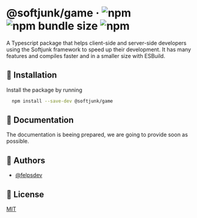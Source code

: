 # @softjunk/game · ![npm](https://img.shields.io/npm/v/@softjunk/game?style=flat-square) ![npm bundle size](https://img.shields.io/bundlephobia/min/@softjunk/game?style=flat-square) ![npm](https://img.shields.io/npm/dm/@softjunk/game?style=flat-square)

A Typescript package that helps client-side and server-side developers using the Softjunk framework to speed up their development. It has many features and compiles faster and in a smaller size with ESBuild.

## 🚀 Installation

Install the package by running

```bash
  npm install --save-dev @softjunk/game
```

## 📒 Documentation

The documentation is beeing prepared, we are going to provide soon as possible.

## 🔨 Authors

-   [@felpsdev](https://www.github.com/felpsdev)

## 📃 License

[MIT](https://choosealicense.com/licenses/mit/)
